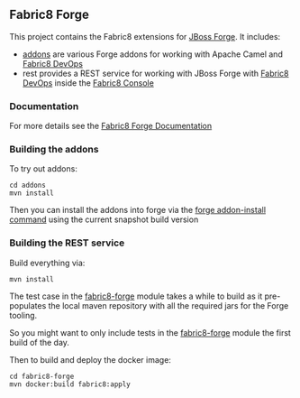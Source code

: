 ## Fabric8 Forge

This project contains the Fabric8 extensions for [JBoss Forge](http://forge.jboss.org/). It includes:

* [addons](addons) are various Forge addons for working with Apache Camel and [Fabric8 DevOps](http://fabric8.io/guide/fabric8DevOps.html)
* rest provides a REST service for working with JBoss Forge with [Fabric8 DevOps](http://fabric8.io/guide/fabric8DevOps.html) inside the [Fabric8 Console](http://fabric8.io/guide/console.html)


### Documentation

For more details see the [Fabric8 Forge Documentation](http://fabric8.io/guide/forge.html)

### Building the addons

To try out addons:

    cd addons
    mvn install
    
Then you can install the addons into forge via the [forge addon-install command](http://fabric8.io/guide/forge.html) using the current snapshot build version 
    
### Building the REST service

Build everything via:

    mvn install
    
The test case in the [fabric8-forge](fabric8-forge) module takes a while to build as it pre-populates the local maven repository with all the required jars for the Forge tooling.
    
So you might want to only include tests in the [fabric8-forge](fabric8-forge) module the first build of the day.
    

Then to build and deploy the docker image:
    
    cd fabric8-forge
    mvn docker:build fabric8:apply            